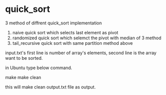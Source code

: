 # quick_sort
3 method of diffrent quick_sort implementation

1. naive quick sort which selects last element as pivot
2. randomized quick sort which selemct the pivot with median of 3 method
3. tail_recursive quick sort with same partition method above

input.txt's first line is number of array's elements, second line is the array want to be sorted.

in Ubuntu type below command.

make
make clean

this will make clean output.txt file as output.

